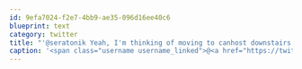 ```yaml
---
id: 9efa7024-f2e7-4bb9-ae35-096d16ee40c6
blueprint: text
category: twitter
title: "'@seratonik Yeah, I'm thinking of moving to canhost downstairs.  15% off everything for @okdg members"
caption: '<span class="username username_linked">@<a href="https://twitter.com/seratonik" title="Brent Luehr">seratonik</a></span> Yeah, I''m thinking of moving to canhost downstairs.  15% off everything for <span class="username username_linked">@<a href="https://twitter.com/okdg" title="OKDG">okdg</a></span> members'
---
```

